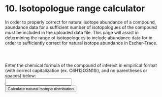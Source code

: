 # 10. Isotopologue range calculator
In order to properly correct for natural isotope abundance of a compound, abundance data for a sufficient number of isotopologues of the compound must be included in the uploaded data file. This page will assist in determining the range of isotopologues to include abundance data for in order to sufficiently correct for natural isotope abundance in Escher-Trace.  

<header>
<script src="https://cdnjs.cloudflare.com/ajax/libs/jquery/2.1.4/jquery.min.js"></script>     
<script src="https://unpkg.com/mathjs@5.1.1/dist/math.min.js"></script>
<script src="https://cdn.datatables.net/1.10.19/js/jquery.dataTables.min.js"></script>   
<script src="https://d3js.org/d3.v4.min.js"></script>
</header>

<span>Enter the chemical formula of the compound of interest in empirical format (with correct capitalization (ex. C6H12O3N1Si), and no parentheses or spaces) below:</span>
<br>
<input type='text' id='compound-formula' style='font-size: medium;'/>  
<button id="enter_data" class="submit_button" style="display:block;">Calculate natural isotope distribution</button>  
<p id='p'>
</p>


<script>
    
input_selector='compound-formula' 
setInputFilter(document.getElementById(input_selector), function(value) {
    return /^[a-z0-9]*$/i.test(value);
}); //restricts inputs in CellNumber_Table to numbers     
    
d3.select("#enter_data").on("click", function() {
    //document.getElementById('PopUp_Upload_Data').style.display = "block";
   
    var dbquery={
        "H":{"mass": [1.007825,2.014102], "natural_abundance": [.999844,.000156], "atomic_number": 1},
        "He":{"mass": [1.007825,2.014102], "natural_abundance": [.00000137,.99999863], "atomic_number": 2},
        "Li":{"mass": [6.015122,7.016004], "natural_abundance": [.0759 ,.9241], "atomic_number": 3},
        "Be":{"mass": [9.012182], "natural_abundance": [1], "atomic_number": 4},
        "B":{"mass": [10.012937,11.009305], "natural_abundance": [.199,.801 ], "atomic_number": 5},
        "C":{"mass": [12,13.003355], "natural_abundance": [.989184,.010816], "atomic_number": 6},
        "N":{"mass": [14.003074,15.000109], "natural_abundance": [.996337,.003663], "atomic_number": 7},
        "O":{"mass": [15.994915,16.999132,17.999160], "natural_abundance":[.99758,.00038,.00204], "atomic_number": 8},
        "F":{"mass": [18.998403], "natural_abundance": [1.00], "atomic_number": 9},
        "Ne":{"mass": [19.992440,20.993847,21.991386], "natural_abundance": [.9048,.0027,.0925], "atomic_number": 10},
        "Na":{"mass": [22.989770], "natural_abundance": [1.00], "atomic_number": 11},
        "Mg":{"mass": [23.985042,24.985837,25.982593], "natural_abundance": [.7899,.1000,.1101], "atomic_number": 12},
        "Al":{"mass": [26.981538], "natural_abundance": [1.00], "atomic_number": 13},
        "Si":{"mass": [27.976927,28.976495,29.973770], "natural_abundance": [.9222,.0469,.0309], "atomic_number": 14},
        "P":{"mass": [30.973762], "natural_abundance": [1.00], "atomic_number": 15},
        "S":{"mass": [31.972071,32.971458,33.967867,34.967867,35.967081], "natural_abundance": [.95039,.00749,.04197,0,.00015], "atomic_number": 16},
        "Cl":{"mass": [34.968853,35.9,36.965903], "natural_abundance": [.7578,0,.2422], "atomic_number": 17},
        "Ar":{"mass": [35.967546,37.962732,39.962383], "natural_abundance": [.003365,.000632,.996003], "atomic_number": 18},
        "K":{"mass":[38.963707,39.963999,40.961826],"natural_abundance": [0.932581, 0.000117, 0.067302],"atomic_number": 19},
        "Ca":{"mass":[39.962591,40.962591,41.958618,42.958767,43.955481,44.955481,45.953693,46.953693,47.952534],"natural_abundance":[0.96941,0,0.00647,0.00135,0.02086,0,0.00004,0,0.00187],"atomic_number":20},
        "Sc":{"mass":[44.95591],"natural_abundance":[1],"atomic_number":21},
        "Ti":{"mass":[45.952629,46.951764,47.947947,48.947871,49.944792],"natural_abundance":[0.0825,0.07440000000000001,0.7372,0.0541,0.0518],"atomic_number":22},
        "V":{"mass":[49.947163,50.943964],"natural_abundance":[0.0025,0.9975],"atomic_number":23},
        "Cr":{"mass":[49.94605,50.94605,51.940512,52.940654,53.938885],"natural_abundance":[0.043449999999999996,0,0.83789,0.09501,0.02365],"atomic_number":24},
        "Mn":{"mass":[54.93805],"natural_abundance":[1],"atomic_number":25},
        "Fe":{"mass":[53.939615,54.939615,55.934942,56.935399,57.93328],"natural_abundance":[0.058449999999999995,0,0.91754,0.02119,0.0028199999999999996],"atomic_number":26},
        "Co":{"mass":[58.9332],"natural_abundance":[1],"atomic_number":27},
        "Ni":{"mass":[57.935348,58.935348,59.930791,60.93106,61.928349,62.928349,63.92797],"natural_abundance":[0.680769,0,0.262231,0.011399,0.036345,0,0.009256],"atomic_number":28},
        "Cu":{"mass":[62.929601,63.929601,64.927794],"natural_abundance":[0.6917,0,0.30829999999999996],"atomic_number":29},
        "Zn":{"mass":[63.929147,64.929147,65.926037,66.927131,67.924848,68.924848,69.925325],"natural_abundance":[0.4863,0,0.27899999999999997,0.040999999999999995,0.1875,0,0.0062],"atomic_number":30},
        "Ga":{"mass":[68.925581,70.924705],"natural_abundance":[0.60108,0.39892000000000005],"atomic_number":31},
        "Ge":{"mass":[69.92425,70.92425,71.922076,72.923459,73.921178,74.921178,75.921403],"natural_abundance":[0.2084,0,0.2754,0.07730000000000001,0.3628,0,0.0761],"atomic_number":32},
        "As":{"mass":[74.921596],"natural_abundance":[1],"atomic_number":33},"Se":{"mass":[73.922477,74.922477,75.919214,76.919915,77.91731,78.91731,79.916522,80.916522,81.9167],"natural_abundance":[0.0089,0,0.09369999999999999,0.07629999999999999,0.2377,0,0.4961,0,0.0873],"atomic_number":34},
        "Br":{"mass":[78.918338,79.918338,80.916291],"natural_abundance":[0.5069,0,0.49310000000000004],"atomic_number":35},
        "Kr":{"mass":[77.920386,78.920386,79.916378,80.916378,81.913485,82.914136,83.911507,84.911507,85.91061],"natural_abundance":[0.0034999999999999996,0,0.022799999999999997,0,0.1158,0.1149,0.57,0,0.17300000000000001],"atomic_number":36},
        "Rb":{"mass":[84.911789,85.911789,86.909183],"natural_abundance":[0.7217,0,0.2783],"atomic_number":37},
        "Sr":{"mass":[83.913425,84.913425,85.909262,86.908879,87.905614],"natural_abundance":[0.005600000000000001,0,0.0986,0.07,0.8258],"atomic_number":38},
        "Y":{"mass":[88.905848],"natural_abundance":[1],"atomic_number":39},
        "Zr":{"mass":[89.904704,90.905645,91.90504,92.90504,93.906316,94.906316,95.908276],"natural_abundance":[0.5145000000000001,0.11220000000000001,0.17149999999999999,0,0.17379999999999998,0,0.027999999999999997],"atomic_number":40},
        "Nb":{"mass":[92.906378],"natural_abundance":[1],"atomic_number":41},
        "Mo":{"mass":[91.90681,92.90681,93.905088,94.905841,95.904679,96.906021,97.905408,98.905408,99.907477],"natural_abundance":[0.1484,0,0.0925,0.1592,0.1668,0.0955,0.2413,0,0.09630000000000001],"atomic_number":42},
        "Ru":{"mass":[95.907598,97.905287,98.905939,99.90422,100.905582,101.90435,102.90435,103.90543],"natural_abundance":[0.0554,0.0187,0.1276,0.126,0.17059999999999997,0.3155,0,0.1862],"atomic_number":44},
        "Rh":{"mass":[102.905504],"natural_abundance":[1],"atomic_number":45},
        "Pd":{"mass":[101.905608,102.905608,103.904035,104.905084,105.903483,106.903483,107.903894,108.903894,109.905152],"natural_abundance":[0.0102,0,0.1114,0.22329999999999997,0.2733,0,0.2646,0,0.11720000000000001],"atomic_number":46},
        "Ag":{"mass":[106.905093,107.905093,108.904756],"natural_abundance":[0.51839,0,0.48161000000000004],"atomic_number":47},
        "Cd":{"mass":[105.906458,106.906458,107.904183,108.904183,109.903006,110.904182,111.902757,112.904401,113.903358,115.904755,116.904755,117.904755,118.904755],"natural_abundance":[0.0125,0,0.0089,0,0.1249,0.128,0.2413,0.1222,0.2873,0.07490000000000001,0,0,0],"atomic_number":48},
        "In":{"mass":[112.904061,113.904061,114.903878],"natural_abundance":[0.0429,0,0.9571],"atomic_number":49},
        "Sn":{"mass":[111.904821,112.904821,113.902782,114.903346,115.901744,116.902954,117.901606,118.903309,119.902197,120.902197,121.90344,122.90344,123.905275],"natural_abundance":[0.0097,0,0.0066,0.0034000000000000002,0.1454,0.0768,0.2422,0.0859,0.3258,0,0.0463,0,0.0579],"atomic_number":50},
        "Sb":{"mass":[120.903818,121.903818,122.904216],"natural_abundance":[0.5721,0,0.4279],"atomic_number":51},
        "Te":{"mass":[119.90402,120.90402,121.903047,122.904273,123.902819,124.904425,125.903306,126.903306,127.904461,128.904461,129.906223],"natural_abundance":[0.0009,0,0.0255,0.0089,0.047400000000000005,0.0707,0.1884,0,0.31739999999999996,0,0.3408],"atomic_number":52},
        "I":{"mass":[126.904468],"natural_abundance":[1],"atomic_number":53},
        "Xe":{"mass":[123.905896,124.905896,125.904269,126.904269,127.90353,128.904779,129.903508,130.905082,131.904154,132.904154,133.905395,134.905395,135.90722],"natural_abundance":[0.0009,0,0.0009,0,0.0192,0.2644,0.0408,0.2118,0.26890000000000003,0,0.10439999999999999,0,0.08869999999999999],"atomic_number":54},
        "Cs":{"mass":[132.905447],"natural_abundance":[1],"atomic_number":55},
        "Ba":{"mass":[129.90631,130.90631,131.905056,132.905056,133.904503,134.905683,135.90457,136.905821,137.905241],"natural_abundance":[0.00106,0,0.00101,0,0.024169999999999997,0.06591999999999999,0.07854,0.11231999999999999,0.71698],"atomic_number":56},
        "La":{"mass":[137.907107,138.906348],"natural_abundance":[0.0009,0.9991],"atomic_number":57},
        "Ce":{"mass":[135.907144,136.907144,137.905986,138.905986,139.905434,140.905434,141.90924],"natural_abundance":[0.00185,0,0.00251,0,0.8845000000000001,0,0.11114],"atomic_number":58},
        "Pr":{"mass":[140.907648],"natural_abundance":[1],"atomic_number":59},
        "Nd":{"mass":[141.907719,142.90981,143.910083,144.912569,145.913112,146.913112,147.916889,148.916889,149.920887],"natural_abundance":[0.272,0.122,0.23800000000000002,0.083,0.172,0,0.057,0,0.055999999999999994],"atomic_number":60},"Sm":{"mass":[143.911995,144.911995,145.911995,146.914893,147.914818,148.91718,149.917271,150.917271,151.919728,152.919728,153.922205],"natural_abundance":[0.030699999999999998,0,0,0.1499,0.1124,0.1382,0.0738,0,0.2675,0,0.2275],"atomic_number":62},
        "Eu":{"mass":[150.919846,151.919846,152.921226],"natural_abundance":[0.4781,0,0.5219],"atomic_number":63},
        "Gd":{"mass":[151.919788,152.919788,153.920862,154.922619,155.92212,156.923957,157.924101,158.924101,159.927051],"natural_abundance":[0.002,0,0.0218,0.14800000000000002,0.2047,0.1565,0.2484,0,0.2186],"atomic_number":64},
        "Tb":{"mass":[158.925343],"natural_abundance":[1],"atomic_number":65},
        "Dy":{"mass":[155.924278,156.924278,157.924405,158.924405,159.925194,160.92693,161.926795,162.928728,163.929171],"natural_abundance":[0.0006,0,0.001,0,0.023399999999999997,0.1891,0.2551,0.249,0.2818],"atomic_number":66},
        "Ho":{"mass":[164.930319],"natural_abundance":[1],"atomic_number":67},
        "Er":{"mass":[161.928775,162.928775,163.929197,164.929197,165.93029,166.932045,167.932368,168.932368,169.93546],"natural_abundance":[0.0014000000000000002,0,0.0161,0,0.3361,0.2293,0.26780000000000004,0,0.1493],"atomic_number":68},
        "Tm":{"mass":[168.934211],"natural_abundance":[1],"atomic_number":69},
        "Yb":{"mass":[167.933894,168.933894,169.934759,170.936322,171.936378,172.938207,173.938858,174.938858,175.942568],"natural_abundance":[0.0013,0,0.0304,0.14279999999999998,0.2183,0.1613,0.31829999999999997,0,0.1276],"atomic_number":70},
        "Lu":{"mass":[174.940768,175.942682],"natural_abundance":[0.9741,0.0259],"atomic_number":71},
        "Hf":{"mass":[173.94004,174.94004,175.941402,176.94322,177.943698,178.945815,179.946549],"natural_abundance":[0.0016,0,0.0526,0.18600000000000003,0.2728,0.1362,0.3508],"atomic_number":72},
        "Ta":{"mass":[179.947466,180.947996],"natural_abundance":[0.00012,0.99988],"atomic_number":73},
        "W":{"mass":[179.946706,180.946706,181.948206,182.950224,183.950933,184.950933,185.954362],"natural_abundance":[0.0012,0,0.265,0.1431,0.3064,0,0.2843],"atomic_number":74},
        "Re":{"mass":[184.952956,185.952956,186.955751],"natural_abundance":[0.374,0,0.626],"atomic_number":75},
        "Os":{"mass":[183.952491,184.952491,185.953838,186.955748,187.955836,188.958145,189.958445,190.958445,191.961479],"natural_abundance":[0.0002,0,0.0159,0.0196,0.1324,0.16149999999999998,0.2626,0,0.4078],"atomic_number":76},
        "Ir":{"mass":[190.960591,191.960591,192.962924],"natural_abundance":[0.373,0,0.627],"atomic_number":77},
        "Pt":{"mass":[189.95993,190.95993,191.961035,192.961035,193.962664,194.964774,195.964935,196.964935,197.967876],"natural_abundance":[0.00014000000000000001,0,0.00782,0,0.32966999999999996,0.33832,0.25242000000000003,0,0.07163],"atomic_number":78},
        "Au":{"mass":[196.966552],"natural_abundance":[1],"atomic_number":79},
        "Hg":{"mass":[195.965815,196.965815,197.966752,198.968262,199.968309,200.970285,201.970626,202.970626,203.973476],"natural_abundance":[0.0015,0,0.09970000000000001,0.16870000000000002,0.231,0.1318,0.2986,0,0.0687],"atomic_number":80},
        "Tl":{"mass":[202.972329,203.972329,204.974412],"natural_abundance":[0.29524,0,0.7047599999999999],"atomic_number":81},
        "Pb":{"mass":[203.973029,204.973029,205.974449,206.975881,207.976636],"natural_abundance":[0.013999999999999999,0,0.24100000000000002,0.221,0.524],"atomic_number":82},
        "Bi":{"mass":[208.980383],"natural_abundance":[1],"atomic_number":83},
        "Th":{"mass":[232.03805],"natural_abundance":[1],"atomic_number":90},
        "Pa":{"mass":[231.035879],"natural_abundance":[1],"atomic_number":91},
        "U":{"mass":[234.040946,235.043923,236.043923,237.043923,238.050783],"natural_abundance":[0.000054999999999999995,0.0072,0,0,0.992745],"atomic_number":92}
        
    }

    var Parsed_Fragment_Formulas={}
    
    var compound_formula=$('#compound-formula').val()

    parsed_compound=compound_parser(compound_formula) //generates the parsed_compound formula

    /*

    for(frag_string in Fragment_Formulas){ //Goes through the fragments in Fragment_Formula and parses them. Returns  the varible Parsed_Fragment_Formulas, an object that hold the number of each element in each fragment
        Parsed_Fragment_Formulas[frag_string]=[]    
        parsed_compound=compound_parser(Fragment_Formulas[frag_string]) //generates the parsed_compound formula
        Parsed_Fragment_Formulas[frag_string]=parsed_compound //inserts the parsed_compound into the object Parsed_Fragment_Formulas
    }



    
    console.log(Fragment_Formulas)
    console.log(Parsed_Fragment_Formulas)*/

    var element=[]
    var element_num=[]
    for(element_name in parsed_compound){ //this loop extracts the element and element_num from Parsed_Fragment_Formulas
        element.push(element_name)
        element_num.push(parsed_compound[element_name])
    } 
    
    corrected_frequencies=mscorrect(element,element_num) //corrects uncorrected_frequencies

    console.log(parsed_compound)
    console.log(corrected_frequencies)
    
    var paragraph = document.getElementById("p");
    text='<span> The nominal mass isotopomer distribution of the unlabeled compound '+compound_formula+" is:<br>"
    M0_array=math.round(corrected_frequencies._data,4)
    limit=M0_array.length-1
    limit_trigger=false
    for(i=0;i<M0_array.length;i++){
        text +="M"+i.toString()+": "+M0_array[i].toString()+"<br>" 
        
        
        if(M0_array[i]<0.01 && limit_trigger==false){
            limit_trigger=true
            limit=i-1
        }
        
        if(M0_array[i] == 0){
            break
        }
            
    }
    
    text +="To ensure proper natural isotope correction of compound "+compound_formula+" using Escher-Trace, include isotopologues M0 through MX+"+limit.toString()+" in the file to be uploaded. X is equivalent to the amount of the applied stable isotope tracer element (i.e. if a 13C tracer was used, this will be the number of Carbon atoms) in the metabolite backbone, excluding derivatization additions, of "+compound_formula+". Inclusion of isotopologues greater than the amount of the applied stable tracer element in the entire compound "+compound_formula+", will not impact the natural isotope correction.</span>"
    
    paragraph.innerHTML = text;

    /*FileMIDs=generate_FileMID()
    console.log(FileMIDs)
    return FileMIDs
    console.log(FileMIDs)*/

    function compound_parser(compound_str){    
        compound_array=[]
        
        for(i=0;i<compound_str.length;i++){ //this loop goes through the string compound_str and separates the individual elements producing compound_array
            stringbuild="" //stringbuild is used to hold element names or element numbers that have length > 1
            continueloop=true
            if(compound_str[i].split(/[A-Z]/g).length>1){ //checks if string is uppercase letter
                //console.log(compound_str[i]+" is a capitol letter")
                stringbuild=compound_str[i]

                if(i==compound_str.length-1){ //breaks out if on last index i of compound_str
                    compound_array.push(stringbuild)
                    break
                }


                if(compound_str[i+1].split(/[A-Z]/g).length>1 || compound_str[i+1].split(/[0-9]/g).length>1 ){ //checks if the next letter is uppercase, if so add the current letter to compound_array and move on 
                    compound_array.push(compound_str[i])
                }

                if(compound_str[i+1].split(/[a-z]/g).length>1){ //checks if the next letter is lowercase, if so add the upper and lowercase letters together, insert into compound_array and move on (past the lowercase letter by shifting i by 1)
                    stringbuild=stringbuild+compound_str[i+1]
                    compound_array.push(stringbuild)
                    stringbuild=""
                    i=i+1
                }

            }//end checking if string is uppercase letter

            if(compound_str[i].split(/[a-z]/g).length>1){ //checks if string is lowercase letter
                //console.log(compound_str[i]+" is a lowercase letter")    
            }//end checking if string is lowercase letter

            if(compound_str[i].split(/[0-9]/g).length>1){ //checks if string is number
                //console.log(compound_str[i]+" is a number")
                stringbuild=compound_str[i]

                if(i==compound_str.length-1){ //breaks out if on last index i of compound_str
                    compound_array.push(stringbuild)
                    break
                }            

                if(compound_str[i+1].split(/[A-Z]/g).length>1){ //checks if the next string index is uppercase letter, if so add the current number to compound_array and move on
                    compound_array.push(compound_str[i])

                }
                if(compound_str[i+1].split(/[0-9]/g).length>1){ //checks if the next string index is also a number, adds the set of digits to compound_array, shifts i till it is beyond a streak of numbers and moves on
                    while(continueloop==true){ //continues adding consecutive numbers to stringbuild until a nondigit is reached when continueloop=false
                        if(i==compound_str.length-1){ //breaks out if on last index i of compound_str
                            compound_array.push(stringbuild)
                            break
                        }                       

                        if(compound_str[i+1].split(/[0-9]/g).length>1){ //checks if the next index of compound_str is also a number, if so adds it to stringbuild, if not insert stringbuild to compound_array and end the loop
                            stringbuild=stringbuild+compound_str[i+1]
                            i=i+1
                        }else{
                            compound_array.push(stringbuild)
                            stringbuild=""
                            continueloop=false

                        } 
                    }
                }

            }
        }


        if(compound_array[compound_array.length-1].split(/[a-zA-Z]/g).length>1){ //adds 1 to end of compound_array if compound_array ends with an element letter
            compound_array.push("1")
        }    

        el_name=[]
        el_count=[]

        for(i=0;i<compound_array.length-1;i++){ //this for loop runs through compound_array and generates two new arrays, el_name (containing element names) and el_count (element counts)
            if(compound_array[i].split(/[a-zA-Z]/g).length>1){ //checks if string is uppercase/lower letter
            el_name.push(compound_array[i])
                if(compound_array[i+1].split(/[0-9]/g).length>1){ //checks if string is numbers
                    el_count.push(parseFloat(compound_array[i+1]))
                    i=i+1                        
                }else{//if an entry of compound_array is not followed by a number then it is assumed that the user put el_names next to eachother and thus the el_name is said to have a number of 1
                    el_count.push(1) //adds a value of 1 to el_count
                }     
            }
        }

        element_obj={}

        for(i=0;i<el_name.length;i++){   //compiles all el_name and el_counts into the object element_obj, compiles repeating el_names into single key and compounds their values into a single value   
            if(element_obj[el_name[i]] ==  undefined){ //if the element name el_name[i] is not currently a key in element_obj it is created
                element_obj[el_name[i]]=el_count[i]
            }else{
                element_obj[el_name[i]]=element_obj[el_name[i]]+el_count[i] //if the element name el_name[i] is already a keyof element_obj the corresponding element count el_count[i] is added to the existing element_obj key's value
            }
        }

        ///make function to extract object keys (el_name) and values (el_name_num) into arrays

        return element_obj    

    }
    
    function mscorrect(element,element_num,c_measured){   //takes in an an array containing the element names (element) corresponding element amounts (element_num) and measured MID (c_measured) and returns a corrected MID c_corrected

    l=math.max(element_num)+1    
    nat=msnatural(l) //calculate the labeling distribution of a pure standard of the M + (q-1) isotopologue of the metabolite fragment
        
    return nat
   
    }

    function msnatural(l){
        x=math.zeros(l)
        x.subset(math.index(0),1)
        for(e=0;e<element.length;e++){
            c_nat=dbquery[element[e]].natural_abundance
            const A=math.zeros(l,l)    
            for(j=0;j<l;j++){
                for(i=0;i<l;i++){
                    if(i>=j && i-j<c_nat.length){
                    A.subset(math.index(i,j),c_nat[i-j])
                    }
                }
            }
            //console.log(A)
            x=math.multiply(math.pow(A,element_num[e]),x)
        }

        return x
    }

});

    function setInputFilter(textbox, inputFilter) {
        //function to restrict inputs in text inputs
        /* inputFilters
            Integer values (both positive and negative):
            /^-?\d*$/.test(value)
            Integer values (positive only):
            /^\d*$/.test(value)
            Integer values (positive and up to a particular limit):
            /^\d*$/.test(value) && (value === "" || parseInt(value) <= 500)
            Floating point values (allowing both . and , as decimal separator):
            /^-?\d*[.,]?\d*$/.test(value)
            Currency values (i.e. at most two decimal places):
            /^-?\d*[.,]?\d{0,2}$/.test(value)
            Hexadecimal values:
            /^[0-9a-f]*$/i.test(value)    
        */    

      ["input", "keydown", "keyup", "mousedown", "mouseup", "select", "contextmenu", "drop"].forEach(function(event) {
        textbox.addEventListener(event, function() {
          if (inputFilter(this.value)) {
            this.oldValue = this.value;
            this.oldSelectionStart = this.selectionStart;
            this.oldSelectionEnd = this.selectionEnd;
          } else if (this.hasOwnProperty("oldValue")) {
            this.value = this.oldValue;
            this.setSelectionRange(this.oldSelectionStart, this.oldSelectionEnd);
          }
        });
      });
    } 
    
</script>    
    